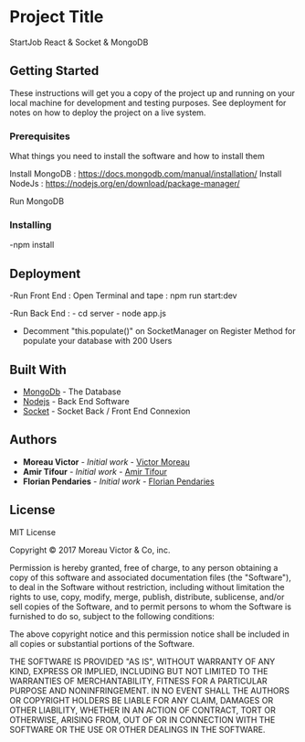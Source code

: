# Project Title

StartJob React & Socket & MongoDB

## Getting Started

These instructions will get you a copy of the project up and running on your local machine for development and testing purposes. See deployment for notes on how to deploy the project on a live system.

### Prerequisites

What things you need to install the software and how to install them

Install MongoDB : https://docs.mongodb.com/manual/installation/
Install NodeJs : https://nodejs.org/en/download/package-manager/

Run MongoDB

### Installing

-npm install 

## Deployment

-Run Front End : Open Terminal and tape : npm run start:dev

-Run Back End : 
        - cd server
        - node app.js

- Decomment "this.populate()" on SocketManager on Register Method for populate your database with 200 Users

## Built With

* [MongoDb](https://www.mongodb.com/) - The Database
* [Nodejs](https://nodejs.org/en/download/package-manager/) - Back End Software
* [Socket](https://www.npmjs.com/package/socket.io) - Socket Back / Front End Connexion


## Authors

* **Moreau Victor** - *Initial work* - [Victor Moreau](https://github.com/MrCranito)
* **Amir Tifour** - *Initial work* - [Amir Tifour](https://github.com/amir-t)
* **Florian Pendaries** - *Initial work* - [Florian Pendaries](https://github.com/aerowiel)

## License

MIT License

Copyright © 2017 Moreau Victor & Co, inc.

Permission is hereby granted, free of charge, to any person obtaining a copy of this software and associated documentation files (the "Software"), to deal in the Software without restriction, including without limitation the rights to use, copy, modify, merge, publish, distribute, sublicense, and/or sell copies of the Software, and to permit persons to whom the Software is furnished to do so, subject to the following conditions:

The above copyright notice and this permission notice shall be included in all copies or substantial portions of the Software.

THE SOFTWARE IS PROVIDED "AS IS", WITHOUT WARRANTY OF ANY KIND, EXPRESS OR IMPLIED, INCLUDING BUT NOT LIMITED TO THE WARRANTIES OF MERCHANTABILITY, FITNESS FOR A PARTICULAR PURPOSE AND NONINFRINGEMENT. IN NO EVENT SHALL THE AUTHORS OR COPYRIGHT HOLDERS BE LIABLE FOR ANY CLAIM, DAMAGES OR OTHER LIABILITY, WHETHER IN AN ACTION OF CONTRACT, TORT OR OTHERWISE, ARISING FROM, OUT OF OR IN CONNECTION WITH THE SOFTWARE OR THE USE OR OTHER DEALINGS IN THE SOFTWARE.